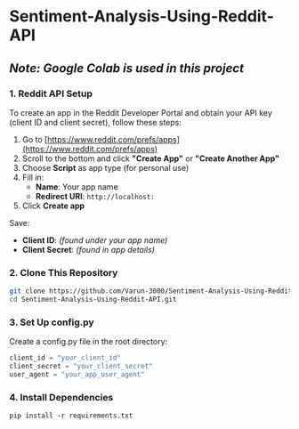 # Sentiment-Analysis-Using-Reddit-API
## _Note: Google Colab is used in this project_
### 1. Reddit API Setup
To create an app in the Reddit Developer Portal and obtain your API key (client ID and client secret), follow these steps:
1. Go to [https://www.reddit.com/prefs/apps](https://www.reddit.com/prefs/apps)
2. Scroll to the bottom and click **"Create App"** or **"Create Another App"**
3. Choose **Script** as app type (for personal use)
4. Fill in:
   - **Name**: Your app name
   - **Redirect URI**: `http://localhost:`
5. Click **Create app**

Save:
- **Client ID**: *(found under your app name)*
- **Client Secret**: *(found in app details)*

### 2. Clone This Repository
```bash
git clone https://github.com/Varun-3000/Sentiment-Analysis-Using-Reddit-API.git
cd Sentiment-Analysis-Using-Reddit-API.git
```
### 3. Set Up config.py

Create a config.py file in the root directory:

```python
client_id = "your_client_id"
client_secret = "your_client_secret"
user_agent = "your_app_user_agent"
```
### 4. Install Dependencies

```
pip install -r requirements.txt
```
